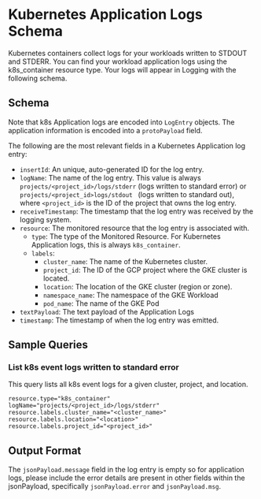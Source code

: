 # Kubernetes Application Logs Schema

Kubernetes containers collect logs for your workloads written to STDOUT and STDERR. You can find your workload application logs using the k8s_container resource type. Your logs will appear in Logging with the following schema.

## Schema

Note that k8s Application logs are encoded into `LogEntry` objects. The application information is encoded into a `protoPayload` field.

The following are the most relevant fields in a Kubernetes Application log entry:

-   `insertId`: An unique, auto-generated ID for the log entry.
-   `logName`: The name of the log entry. This value is always `projects/<project_id>/logs/stderr` (logs written to standard error) or `projects/<project_id>logs/stdout ` (logs written to standard out), where `<project_id>` is the ID of the project that owns the log entry.
-   `receiveTimestamp`: The timestamp that the log entry was received by the logging system.
-   `resource`: The monitored resource that the log entry is associated with.
    -   `type`: The type of the Monitored Resource. For Kubernetes Application logs, this is always `k8s_container`.
    -   `labels`:
        -   `cluster_name`: The name of the Kubernetes cluster.
        -   `project_id`: The ID of the GCP project where the GKE cluster is located.
        -   `location`: The location of the GKE cluster (region or zone).
        -   `namespace_name`: The namespace of the GKE Workload
        -   `pod_name`: The name of the GKE Pod
-   `textPayload`: The text payload of the Application Logs
-   `timestamp`: The timestamp of when the log entry was emitted.

## Sample Queries

### List k8s event logs written to standard error 

This query lists all k8s event logs for a given cluster, project, and location.

```lql
resource.type="k8s_container"
logName="projects/<project_id>/logs/stderr"
resource.labels.cluster_name="<cluster_name>"
resource.labels.location="<location>"
resource.labels.project_id="<project_id>"
```

## Output Format

The `jsonPayload.message` field in the log entry is empty so for application logs, please include the error details are present in other fields within the jsonPayload, specifically `jsonPayload.error` and `jsonPayload.msg`.